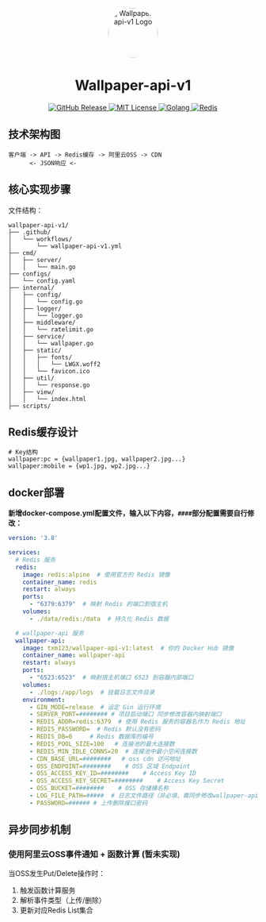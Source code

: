 <p align="center">
  <img src="https://neko.aimiliy.top/v1/static/favicon.ico" alt="Wallpaper-api-v1 Logo" width="100" style="border-radius: 50%">
</p>

<h1 align="center">Wallpaper-api-v1</h1>

<p align="center">
  <a href="https://github.com/TXM983/wallpaper-api-v1/releases">
    <img src="https://neko.aimiliy.top/v1/static/favicon.ico" alt="GitHub Release" />
  </a>
  <a href="https://github.com/TXM983/wallpaper-api-v1/blob/master/LICENSE">
    <img src="https://neko.aimiliy.top/v1/static/favicon.ico" alt="MIT License" />
  </a>
  <!-- Golang Badge -->
  <a href="https://golang.org/">
    <img src="https://img.shields.io/badge/Go-1.18-blue" alt="Golang" />
  </a>
  <!-- Redis Badge -->
  <a href="https://redis.io/">
    <img src="https://img.shields.io/badge/Redis-6.2-red" alt="Redis" />
  </a>
</p>


## 技术架构图

```
客户端 -> API -> Redis缓存 -> 阿里云OSS -> CDN 
      <- JSON响应 <-
```

## 核心实现步骤

文件结构：

```
wallpaper-api-v1/
├── .github/
│   └── workflows/
│       └── wallpaper-api-v1.yml
├── cmd/
│   ├── server/
│   │   └── main.go
├── configs/
│   └── config.yaml
├── internal/
│   ├── config/
│   │   └── config.go
│   ├── logger/
│   │   └── logger.go
│   ├── middleware/
│   │   └── ratelimit.go
│   ├── service/
│   │   └── wallpaper.go
│   ├── static/
│   │   ├── fonts/
│   │   │   └── LWGX.woff2
│   │   └── favicon.ico
│   ├── util/
│   │   └── response.go
│   ├── view/
│   │   └── index.html
├── scripts/
```

## Redis缓存设计

```
# Key结构
wallpaper:pc = {wallpaper1.jpg, wallpaper2.jpg...}
wallpaper:mobile = {wp1.jpg, wp2.jpg...}
```

## docker部署

**新增docker-compose.yml配置文件，输入以下内容，`####`部分配置需要自行修改：**

```yaml
version: '3.8'

services:
  # Redis 服务
  redis:
    image: redis:alpine  # 使用官方的 Redis 镜像
    container_name: redis
    restart: always
    ports:
      - "6379:6379"  # 映射 Redis 的端口到宿主机
    volumes:
      - ./data/redis:/data  # 持久化 Redis 数据

  # wallpaper-api 服务
  wallpaper-api:
    image: txm123/wallpaper-api-v1:latest  # 你的 Docker Hub 镜像
    container_name: wallpaper-api
    restart: always
    ports:
      - "6523:6523"  # 映射宿主机端口 6523 到容器内部端口
    volumes:
      - ./logs:/app/logs  # 挂载日志文件目录
    environment:
      - GIN_MODE=release  # 设定 Gin 运行环境
      - SERVER_PORT=######## # 项目启动端口 同步修改容器内映射端口
      - REDIS_ADDR=redis:6379  # 使用 Redis 服务的容器名作为 Redis 地址
      - REDIS_PASSWORD=  # Redis 默认没有密码
      - REDIS_DB=0     # Redis 数据库的编号
      - REDIS_POOL_SIZE=100   # 连接池的最大连接数
      - REDIS_MIN_IDLE_CONNS=20  # 连接池中最小空闲连接数
      - CDN_BASE_URL=########   # oss cdn 访问地址
      - OSS_ENDPOINT=########    # OSS 区域 Endpoint
      - OSS_ACCESS_KEY_ID=########    # Access Key ID
      - OSS_ACCESS_KEY_SECRET=########    # Access Key Secret
      - OSS_BUCKET=########    # OSS 存储桶名称
      - LOG_FILE_PATH=#####  # 日志文件路径（非必填，需同步修改wallpaper-api挂载日志目录）
      - PASSWORD=###### # 上传删除接口密码
```

## 异步同步机制

### 使用阿里云OSS事件通知 + 函数计算 (暂未实现)

当OSS发生Put/Delete操作时：

1. 触发函数计算服务
2. 解析事件类型（上传/删除）
3. 更新对应Redis List集合

